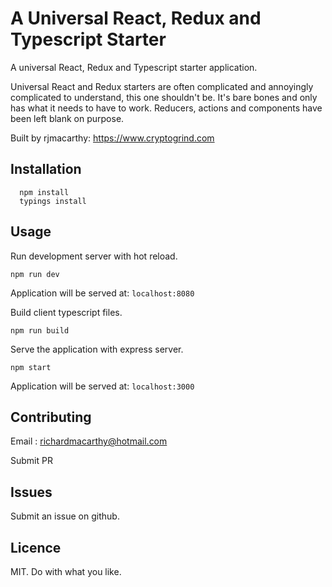 
# A Universal React, Redux and Typescript Starter

A universal React, Redux and Typescript starter application.

Universal React and Redux starters are often complicated and annoyingly complicated to understand, this one shouldn't be.  It's bare bones and only has what it needs to have to work.  Reducers, actions and components have been left blank on purpose.

Built by rjmacarthy: https://www.cryptogrind.com

## Installation

```
  npm install 
  typings install
```

## Usage

Run development server with hot reload.
```
npm run dev
```

Application will be served at: `localhost:8080`

Build client typescript files.
```
npm run build
```

Serve the application with express server.
```
npm start
```

Application will be served at: `localhost:3000`

## Contributing

Email : richardmacarthy@hotmail.com

Submit PR

## Issues

Submit an issue on github.

## Licence

MIT. Do with what you like.
